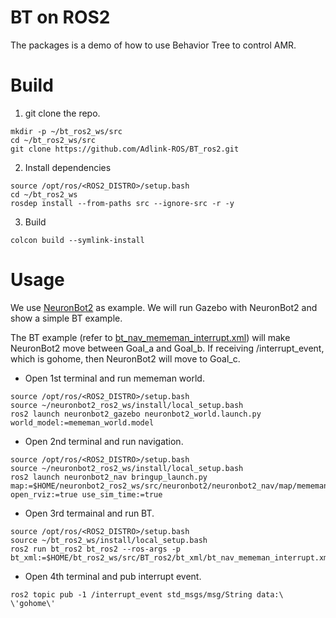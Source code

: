 # BT on ROS2

The packages is a demo of how to use Behavior Tree to control AMR.

# Build
1. git clone the repo.
```
mkdir -p ~/bt_ros2_ws/src
cd ~/bt_ros2_ws/src
git clone https://github.com/Adlink-ROS/BT_ros2.git
```
2. Install dependencies
```
source /opt/ros/<ROS2_DISTRO>/setup.bash
cd ~/bt_ros2_ws
rosdep install --from-paths src --ignore-src -r -y
```
3. Build
```
colcon build --symlink-install
```

# Usage
We use [NeuronBot2](https://github.com/Adlink-ROS/neuronbot2/tree/foxy-devel) as example.
We will run Gazebo with NeuronBot2 and show a simple BT example.

The BT example (refer to [bt_nav_mememan_interrupt.xml](https://raw.githubusercontent.com/Adlink-ROS/BT_ros2/foxy-devel/bt_xml/bt_nav_mememan_interrupt.xml)) will make NeuronBot2 move between Goal_a and Goal_b.
If receiving /interrupt_event, which is gohome, then NeuronBot2 will move to Goal_c.

* Open 1st terminal and run mememan world.
```
source /opt/ros/<ROS2_DISTRO>/setup.bash
source ~/neuronbot2_ros2_ws/install/local_setup.bash
ros2 launch neuronbot2_gazebo neuronbot2_world.launch.py world_model:=mememan_world.model
```
* Open 2nd terminal and run navigation.
```
source /opt/ros/<ROS2_DISTRO>/setup.bash
source ~/neuronbot2_ros2_ws/install/local_setup.bash
ros2 launch neuronbot2_nav bringup_launch.py map:=$HOME/neuronbot2_ros2_ws/src/neuronbot2/neuronbot2_nav/map/mememan.yaml open_rviz:=true use_sim_time:=true
```
* Open 3rd termainal and run BT.
```
source /opt/ros/<ROS2_DISTRO>/setup.bash
source ~/bt_ros2_ws/install/local_setup.bash
ros2 run bt_ros2 bt_ros2 --ros-args -p bt_xml:=$HOME/bt_ros2_ws/src/BT_ros2/bt_xml/bt_nav_mememan_interrupt.xml
```
* Open 4th terminal and pub interrupt event.
```
ros2 topic pub -1 /interrupt_event std_msgs/msg/String data:\ \'gohome\'
```

